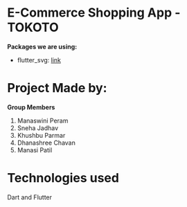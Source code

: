 # E-Commerce Shopping App - TOKOTO
**Packages we are using:**

- flutter_svg: [link](https://pub.dev/packages/flutter_svg)
# Project Made by:
**Group Members**
1. Manaswini Peram
2. Sneha Jadhav
3. Khushbu Parmar
4. Dhanashree Chavan
5. Manasi Patil


# Technologies used
Dart and Flutter




